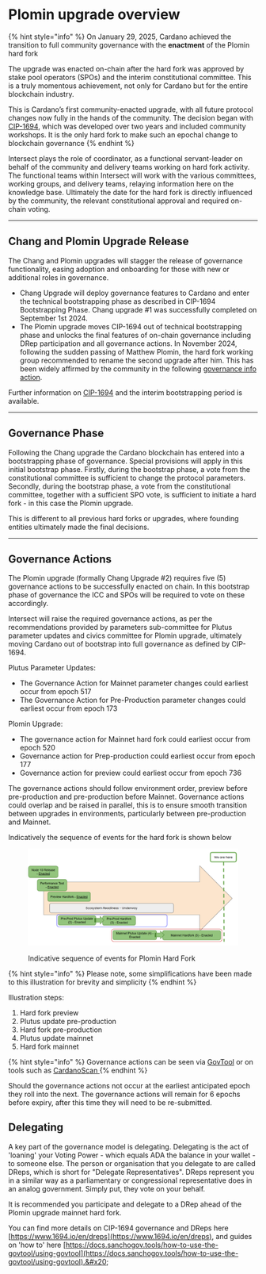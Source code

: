 # Plomin upgrade overview

{% hint style="info" %}
On January 29, 2025, Cardano achieved the transition to full community governance with the **enactment** of the Plomin hard fork

The upgrade was enacted on-chain after the hard fork was approved by stake pool operators (SPOs) and the interim constitutional committee. This is a truly momentous achievement, not only for Cardano but for the entire blockchain industry.

This is Cardano’s first community-enacted upgrade, with all future protocol changes now fully in the hands of the community. The decision began with [CIP-1694](https://cips.cardano.org/cip/CIP-1694?utm_source=hs_email\&utm_medium=email&_hsenc=p2ANqtz-8zxUPhuLU_W5AUDlSnTVgjAw861oVYXodULuqZU7-nxWnctc_QRuDHabDYutuIgMzDzBIO), which was developed over two years and included community workshops. It is the only hard fork to make such an epochal change to blockchain governance
{% endhint %}

Intersect plays the role of coordinator, as a functional servant-leader on behalf of the community and delivery teams working on hard fork activity. The functional teams within Intersect will work with the various committees, working groups, and delivery teams, relaying information here on the knowledge base. Ultimately the date for the hard fork is directly influenced by the community, the relevant constitutional approval and required on-chain voting.

***

## Chang and Plomin Upgrade Release

The Chang and Plomin upgrades will stagger the release of governance functionality, easing adoption and onboarding for those with new or additional roles in governance.

* Chang Upgrade will deploy governance features to Cardano and enter the technical bootstrapping phase as described in CIP-1694 Bootstrapping Phase. Chang upgrade #1 was successfully completed on September 1st 2024.
* The Plomin upgrade moves CIP-1694 out of technical bootstrapping phase and unlocks the final features of on-chain governance including DRep participation and all governance actions. In November 2024, following the sudden passing of Matthew Plomin, the hard fork working group recommended to rename the second upgrade after him. This has been widely affirmed by the community in the following [governance info action](https://gov.tools/governance_actions/fff0df644d328a5367212f45bab59060bde3c4091dc96c723062896fd6197314#0).&#x20;

Further information on [CIP-1694](https://www.1694.io/en) and the interim bootstrapping period is available.

***

## Governance Phase

Following the Chang upgrade the Cardano blockchain has entered into a bootstrapping phase of governance. Special provisions will apply in this initial bootstrap phase. Firstly, during the bootstrap phase, a vote from the constitutional committee is sufficient to change the protocol parameters. Secondly, during the bootstrap phase, a vote from the constitutional committee, together with a sufficient SPO vote, is sufficient to initiate a hard fork - in this case the Plomin upgrade.

This is different to all previous hard forks or upgrades, where founding entities ultimately made the final decisions.&#x20;

***

## Governance Actions

The Plomin upgrade (formally Chang Upgrade #2) requires five (5) governance actions to be successfully enacted on chain. In this bootstrap phase of governance the ICC and SPOs will be required to vote on these accordingly.&#x20;

Intersect will raise the required governance actions, as per the recommendations provided by parameters sub-committee for Plutus parameter updates and civics committee for Plomin upgrade, ultimately moving Cardano out of bootstrap into full governance as defined by CIP-1694.

Plutus Parameter Updates:

* &#x20;The Governance Action for Mainnet parameter changes could earliest occur from epoch 517
* &#x20;The Governance Action for Pre-Production parameter changes could earliest occur from epoch 173

Plomin Upgrade:

* &#x20;The governance action for Mainnet hard fork could earliest occur from epoch 520
* &#x20;Governance action for Prep-production could earliest occur from epoch 177
* &#x20;Governance action for preview could earliest occur from epoch 736

The governance actions should follow environment order, preview before pre-production and pre-production before Mainnet. Governance actions could overlap and be raised in parallel, this is to ensure smooth transition between upgrades in environments, particularly between pre-production and Mainnet.

Indicatively the sequence of events for the hard fork is shown below

<figure><img src="../.gitbook/assets/image (16).png" alt=""><figcaption><p>Indicative sequence of events for Plomin Hard Fork </p></figcaption></figure>

{% hint style="info" %}
Please note, some simplifications have been made to this illustration for brevity and simplicity
{% endhint %}

Illustration steps:

1. Hard fork preview&#x20;
2. Plutus update pre-production
3. Hard fork pre-production
4. Plutus update mainnet
5. Hard fork mainnet &#x20;

{% hint style="info" %}
Governance actions can be seen via [GovTool](https://gov.tools/governance_actions) or on tools such as [CardanoScan ](https://cardanoscan.io/govActions)
{% endhint %}

Should the governance actions not occur at the earliest anticipated epoch they roll into the next. The governance actions will remain for 6 epochs before expiry, after this time they will need to be re-submitted.

## Delegating&#x20;

A key part of the governance model is delegating. Delegating is the act of 'loaning' your Voting Power - which equals ADA the balance in your wallet - to someone else. The person or organisation that you delegate to are called DReps, which is short for "Delegate Representatives". DReps represent you in a similar way as a parliamentary or congressional representative does in an analog government. Simply put, they vote on your behalf.

It is recommended you participate and delegate to a DRep ahead of the Plomin upgrade mainnet hard fork.

You can find more details on CIP-1694 governance and DReps here [https://www.1694.io/en/dreps](https://www.1694.io/en/dreps), and guides on 'how to' here [https://docs.sanchogov.tools/how-to-use-the-govtool/using-govtool](https://docs.sanchogov.tools/how-to-use-the-govtool/using-govtool).&#x20;
